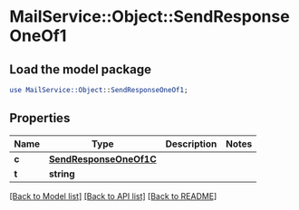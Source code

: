 # MailService::Object::SendResponseOneOf1

## Load the model package
```perl
use MailService::Object::SendResponseOneOf1;
```

## Properties
Name | Type | Description | Notes
------------ | ------------- | ------------- | -------------
**c** | [**SendResponseOneOf1C**](SendResponseOneOf1C.md) |  | 
**t** | **string** |  | 

[[Back to Model list]](../README.md#documentation-for-models) [[Back to API list]](../README.md#documentation-for-api-endpoints) [[Back to README]](../README.md)


